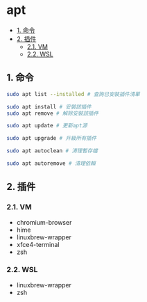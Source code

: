 # apt

<!-- vim-markdown-toc GFM -->

* [1. 命令](#1-命令)
* [2. 插件](#2-插件)
    - [2.1. VM](#21-vm)
    - [2.2. WSL](#22-wsl)

<!-- vim-markdown-toc -->

## 1. 命令

```zsh
sudo apt list --installed # 查詢已安裝插件清單

sudo apt install # 安裝該插件
sudo apt remove # 解除安裝該插件

sudo apt update # 更新apt源

sudo apt upgrade # 升級所有插件

sudo apt autoclean # 清理暫存檔

sudo apt autoremove # 清理依賴
```

## 2. 插件

### 2.1. VM

-   chromium-browser
-   hime
-   linuxbrew-wrapper
-   xfce4-terminal
-   zsh

### 2.2. WSL

-   linuxbrew-wrapper
-   zsh
